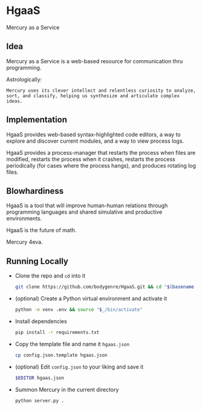 # HgaaS
Mercury as a Service


## Idea

Mercury as a Service is a web-based resource for communication thru programming.

Astrologically:
```
Mercury uses its clever intellect and relentless curiosity to analyze, sort, and classify, helping us synthesize and articulate complex ideas.
```

## Implementation

HgaaS provides web-based syntax-highlighted code editors, a way to explore and discover current modules, and a way to view process logs. 

HgaaS provides a process-manager that restarts the process when files are modified, restarts the process when it crashes, restarts the process 
periodically (for cases where the process hangs), and produces rotating log files.

## Blowhardiness

HgaaS is a tool that will improve human-human relations through programming languages and shared simulative and productive environments. 

HgaaS is the future of math. 

Mercury 4eva. 

## Running Locally

- Clone the repo and `cd` into it
  ```bash
  git clone https://github.com/bodygenre/HgaaS.git && cd "$(basename "$_" .git)"
  ```

- (optional) Create a Python virtual environment and activate it
  ```bash
  python -m venv .env && source "$_/bin/activate"
  ```

- Install dependencies
  ```bash
  pip install -r requirements.txt
  ```

- Copy the template file and name it `hgaas.json`
  ```bash
  cp config.json.template hgaas.json
  ```

- (optional) Edit `config.json` to your liking and save it
  ```bash
  $EDITOR hgaas.json
  ```

- Summon Mercury in the current directory
  ```bash
  python server.py .
  ```